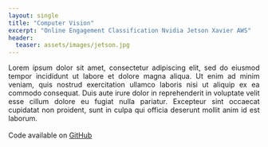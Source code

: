 ```yaml
---
layout: single
title: "Computer Vision"
excerpt: "Online Engagement Classification Nvidia Jetson Xavier AWS"
header:
  teaser: assets/images/jetson.jpg
---
```


<div style="text-align: justify">
  Lorem ipsum dolor sit amet, consectetur adipiscing elit, sed do eiusmod tempor incididunt ut labore et dolore magna aliqua. Ut enim ad minim veniam, quis nostrud exercitation ullamco laboris nisi ut aliquip ex ea commodo consequat. Duis aute irure dolor in reprehenderit in voluptate velit esse cillum dolore eu fugiat nulla pariatur. Excepteur sint occaecat cupidatat non proident, sunt in culpa qui officia deserunt mollit anim id est laborum.
  <br> <br>
  Code available on <a href="https://github.com/SextonCJ/StudentEngagementEdge">GitHub</a>
  <br> <br>
</div>
